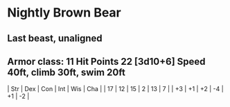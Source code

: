 # Nightly Brown Bear
Last beast, unaligned
---
Armor class: 11
Hit Points 22 [3d10+6]
Speed 40ft, climb 30ft, swim 20ft
---

| Str | Dex | Con | Int | Wis | Cha |
| 17  | 12  | 15  | 2   | 13  | 7   |
| +3  | +1  | +2  | -4  | +1  | -2  |
